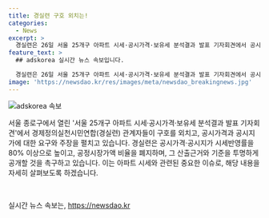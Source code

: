 ```yaml
---
title: 경실련 구호 외치는!
categories:
  - News
excerpt: >
  경실련은 26일 서울 25개구 아파트 시세·공시가격·보유세 분석결과 발표 기자회견에서 공시지가 시세반영률 80% 이상으로 조정하고 공정시장가액 비율을 폐지하며 투명한 산출근거와 기준을 공개해야 한다고 주장했다.
feature_text: >
  ## adskorea 실시간 뉴스 속보입니다.

  경실련은 26일 서울 25개구 아파트 시세·공시가격·보유세 분석결과 발표 기자회견에서 공시지가 시세반영률 80% 이상으로 조정하고 공정시장가액 비율을 폐지하며 투명한 산출근거와 기준을 공개해야 한다고 주장했다.
image: 'https://newsdao.kr/res/images/meta/newsdao_breakingnews.jpg'
---
```


<p><img src="https://newsdao.kr/res/images/meta/newsdao_breakingnews.jpg" alt="adskorea 속보" /></p>

<p>서울 종로구에서 열린 '서울 25개구 아파트 시세·공시가격·보유세 분석결과 발표 기자회견'에서 경제정의실천시민연합(경실련) 관계자들이 구호를 외치고, 공시가격과 공시지가에 대한 요구와 주장을 펼치고 있습니다. 경실련은 공시가격·공시지가 시세반영률을 80% 이상으로 높이고, 공정시장가액 비율을 폐지하며, 그 산출근거와 기준을 투명하게 공개할 것을 촉구하고 있습니다. 이는 아파트 시세와 관련된 중요한 이슈로, 해당 내용을 자세히 살펴보도록 하겠습니다. </p>

<p data-ke-size="size16">&nbsp;</p>
실시간 뉴스 속보는, <a href="https://newsdao.kr" rel="dofollow">https://newsdao.kr</a>


